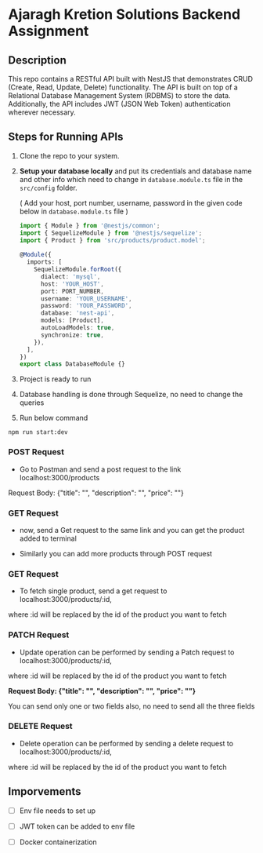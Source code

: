 
# Ajaragh Kretion Solutions Backend Assignment
 
## Description
 
This repo contains a RESTful API built with NestJS that demonstrates CRUD (Create, Read, Update, Delete) functionality. The API is built on top of a Relational Database Management System (RDBMS) to store the data. Additionally, the API includes JWT (JSON Web Token) authentication wherever necessary.
 
## Steps for Running APIs
 
1. Clone the repo to your system.
 
2. **Setup your database locally** and put its credentials and database name and other info which need to change in `database.module.ts` file in the `src/config` folder.
 
   ( Add your host, port number, username, password in the given code below in `database.module.ts` file )
   ```typescript
   import { Module } from '@nestjs/common';
   import { SequelizeModule } from '@nestjs/sequelize';
   import { Product } from 'src/products/product.model';
 
   @Module({
     imports: [
       SequelizeModule.forRoot({
         dialect: 'mysql',
         host: 'YOUR_HOST',
         port: PORT_NUMBER,
         username: 'YOUR_USERNAME',
         password: 'YOUR_PASSWORD',
         database: 'nest-api',
         models: [Product],
         autoLoadModels: true,
         synchronize: true,
       }),
     ],
   })
   export class DatabaseModule {}
   ```
 
4. Project is ready to run
 
5. Database handling is done through Sequelize, no need to change the queries
 
 
 
6. Run below command 
```
npm run start:dev
```
 
 
 
### POST Request
 
* Go to Postman and send a post request to the link localhost:3000/products
 
Request Body: {"title": "", "description": "", "price": ""}
 
### GET Request
 
 * now, send a Get request to the same link and you can get the product added to terminal
 
 
 
* Similarly you can add more products through POST request
 
 
 
### GET Request
 
* To fetch single product, send a get request to localhost:3000/products/:id,
 
where :id will be replaced by the id of the product you want to fetch
 
 
 
### PATCH Request
 
* Update operation can be performed by sending a Patch request to localhost:3000/products/:id,
 
where :id will be replaced by the id of the product you want to fetch
 
__Request Body: {"title": "", "description": "", "price": ""}__
 
You can send only one or two fields also, no need to send all the three fields
 
 
 
### DELETE Request
 
* Delete operation can be performed by sending a delete request to localhost:3000/products/:id,
 
where :id will be replaced by the id of the product you want to fetch
 
 
 
 
 
## Imporvements
 
- [ ] Env file needs to set up
 
- [ ] JWT token can be added to env file
 
- [ ] Docker containerization
